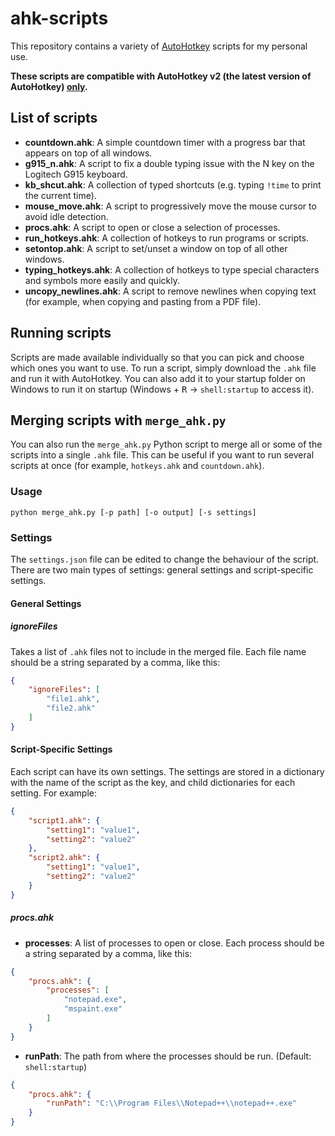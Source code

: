 # ahk-scripts

This repository contains a variety of [AutoHotkey](https://www.autohotkey.com/) scripts for my personal use.

**These scripts are compatible with AutoHotkey v2 (the latest version of AutoHotkey) <ins>only</ins>.**

## List of scripts

- **countdown.ahk**: A simple countdown timer with a progress bar that appears on top of all windows.
- **g915_n.ahk**: A script to fix a double typing issue with the N key on the Logitech G915 keyboard.
- **kb_shcut.ahk**: A collection of typed shortcuts (e.g. typing `!time` to print the current time).
- **mouse_move.ahk**: A script to progressively move the mouse cursor to avoid idle detection.
- **procs.ahk**: A script to open or close a selection of processes.
- **run_hotkeys.ahk**: A collection of hotkeys to run programs or scripts.
- **setontop.ahk**: A script to set/unset a window on top of all other windows.
- **typing_hotkeys.ahk**: A collection of hotkeys to type special characters and symbols more easily and quickly.
- **uncopy_newlines.ahk**: A script to remove newlines when copying text (for example, when copying and pasting from a PDF file).

## Running scripts

Scripts are made available individually so that you can pick and choose which ones you want to use. To run a script, simply download the `.ahk` file and run it with AutoHotkey. You can also add it to your startup folder on Windows to run it on startup (Windows + <kbd>R</kbd> → `shell:startup` to access it).

## Merging scripts with `merge_ahk.py`

You can also run the `merge_ahk.py` Python script to merge all or some of the scripts into a single `.ahk` file. This can be useful if you want to run several scripts at once (for example, `hotkeys.ahk` and `countdown.ahk`).

### Usage

`python merge_ahk.py [-p path] [-o output] [-s settings]`

### Settings

The `settings.json` file can be edited to change the behaviour of the script. There are two main types of settings: general settings and script-specific settings.

#### General Settings

##### ignoreFiles

Takes a list of `.ahk` files not to include in the merged file. Each file name should be a string separated by a comma, like this:

```json
{
    "ignoreFiles": [
        "file1.ahk",
        "file2.ahk"
    ]
}
```

#### Script-Specific Settings

Each script can have its own settings. The settings are stored in a dictionary with the name of the script as the key, and child dictionaries for each setting. For example:

```json
{
    "script1.ahk": {
        "setting1": "value1",
        "setting2": "value2"
    },
    "script2.ahk": {
        "setting1": "value1",
        "setting2": "value2"
    }
}
```

##### procs.ahk

- **processes**: A list of processes to open or close. Each process should be a string separated by a comma, like this:

```json
{
    "procs.ahk": {
        "processes": [
            "notepad.exe",
            "mspaint.exe"
        ]
    }
}
```

- **runPath**: The path from where the processes should be run. (Default: `shell:startup`)

```json
{
    "procs.ahk": {
        "runPath": "C:\\Program Files\\Notepad++\\notepad++.exe"
    }
}
```